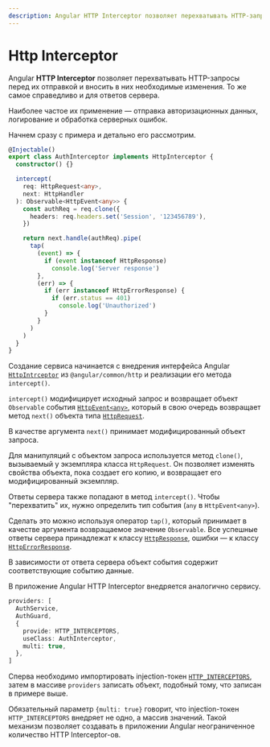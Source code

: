 ```yaml
---
description: Angular HTTP Interceptor позволяет перехватывать HTTP-запросы перед их отправкой и вносить в них необходимые изменения
---
```


# Http Interceptor

Angular **HTTP Interceptor** позволяет перехватывать HTTP-запросы перед их отправкой и вносить в них необходимые изменения. То же самое справедливо и для ответов сервера.

Наиболее частое их применение — отправка авторизационных данных, логирование и обработка серверных ошибок.

Начнем сразу с примера и детально его рассмотрим.

```ts
@Injectable()
export class AuthInterceptor implements HttpInterceptor {
  constructor() {}

  intercept(
    req: HttpRequest<any>,
    next: HttpHandler
  ): Observable<HttpEvent<any>> {
    const authReq = req.clone({
      headers: req.headers.set('Session', '123456789'),
    })

    return next.handle(authReq).pipe(
      tap(
        (event) => {
          if (event instanceof HttpResponse)
            console.log('Server response')
        },
        (err) => {
          if (err instanceof HttpErrorResponse) {
            if (err.status == 401)
              console.log('Unauthorized')
          }
        }
      )
    )
  }
}
```

Создание сервиса начинается с внедрения интерфейса Angular [`HttpIntrceptor`](https://angular.io/api/common/http/HttpInterceptor) из `@angular/common/http` и реализации его метода `intercept()`.

`intercept()` модифицирует исходный запрос и возвращает объект `Observable` события [`HttpEvent<any>`](https://angular.io/api/common/http/HttpEvent), который в свою очередь возвращает метод `next()` объекта типа [`HttpRequest`](https://angular.io/api/common/http/HttpRequest).

В качестве аргумента `next()` принимает модифицированный объект запроса.

Для манипуляций с объектом запроса используется метод `clone()`, вызываемый у экземпляра класса `HttpRequest`. Он позволяет изменять свойства объекта, пока создает его копию, и возвращает его модифицированный экземпляр.

Ответы сервера также попадают в метод `intercept()`. Чтобы "перехватить" их, нужно определить тип события (`any` в `HttpEvent<any>`).

Сделать это можно используя оператор `tap()`, который принимает в качестве аргумента возвращаемое значение `Observable`. Все успешные ответы сервера принадлежат к классу [`HttpResponse`](https://angular.io/api/common/http/HttpResponse), ошибки — к классу [`HttpErrorResponse`](https://angular.io/api/common/http/HttpErrorResponse).

В зависимости от ответа сервера объект события содержит соответствующие событию данные.

В приложение Angular HTTP Interceptor внедряется аналогично сервису.

```ts
providers: [
  AuthService,
  AuthGuard,
  {
    provide: HTTP_INTERCEPTORS,
    useClass: AuthInterceptor,
    multi: true,
  },
]
```

Сперва необходимо импортировать injection-токен [`HTTP_INTERCEPTORS`](https://angular.io/api/common/http/HTTP_INTERCEPTORS), затем в массиве `providers` записать объект, подобный тому, что записан в примере выше.

Обязательный параметр `{multi: true}` говорит, что injection-токен `HTTP_INTERCEPTORS` внедряет не одно, а массив значений. Такой механизм позволяет создавать в приложении Angular неограниченное количество HTTP Interceptor-ов.
